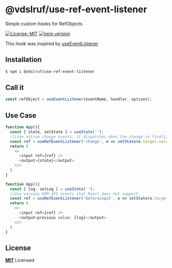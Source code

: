 # @vdslruf/use-ref-event-listener

Simple custom hooks for RefObjects

[![License: MIT](https://img.shields.io/badge/License-MIT-green.svg)](https://opensource.org/licenses/MIT)
[![npm version](https://badge.fury.io/js/@vdslruf%2Fuse-ref-event-listener.svg)](https://badge.fury.io/js/@vdslruf%2Fuse-ref-event-listener)

This hook was inspired by [useEventListener](https://github.com/donavon/use-event-listener)

## Installation

```bash
$ npm i @vdslruf/use-ref-event-listener
```

## Call it

```js
const refObject = useEventListener(eventName, handler, options);
```

## Use Case

```js
function App(){
  const [ state, setState ] = useState('');
  //Like native change events, it dispatches when the change is finalized.
  const ref = useRefEventListener('change', e => setState(e.target.value));
  return (
    <>
      <input ref={ref} />
      <output>{state}</output>
    </>
  )
}
```

```js
function App(){
  const [ log, setLog ] = useState('');
  //Use various DOM API events that React does not support.
  const ref = useRefEventListener('beforeinput', e => setState(e.target.value));
  return (
    <>
      <input ref={ref} />
      <output>previous value: {log}</output> 
    </>
  )
}
```


## License

**[MIT](LICENSE)** Licensed
